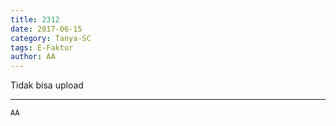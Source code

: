 ```yaml
---
title: 2312
date: 2017-06-15
category: Tanya-SC
tags: E-Faktur
author: AA
---
```


Tidak bisa upload

---



`AA`
